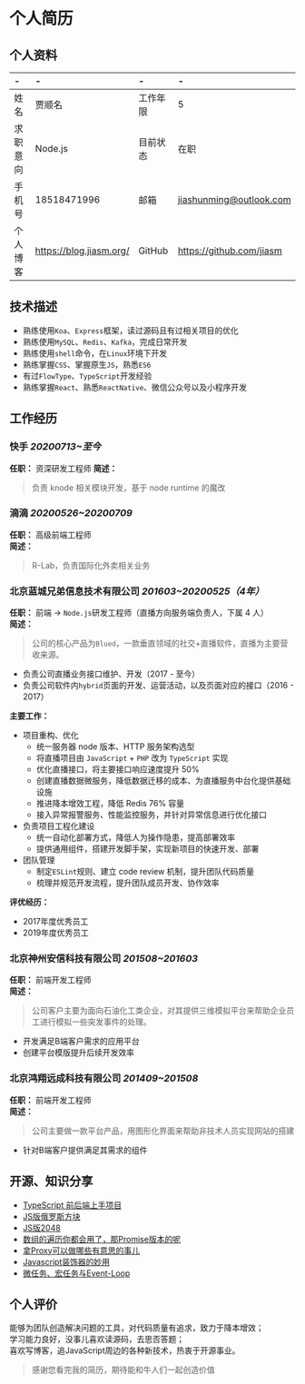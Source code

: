 # 个人简历

## 个人资料

-|-|-|-
:--|:--|:--|:--
姓名|贾顺名|工作年限|5
求职意向|Node.js|目前状态|在职
手机号|18518471996|邮箱|jiashunming@outlook.com
个人博客|https://blog.jiasm.org/|GitHub|https://github.com/jiasm 

## 技术描述

- 熟练使用`Koa`、`Express`框架，读过源码且有过相关项目的优化
- 熟练使用`MySQL`、`Redis`、`Kafka`，完成日常开发
- 熟练使用`shell`命令，在`Linux`环境下开发
- 熟练掌握`CSS`、掌握原生`JS`，熟悉`ES6`
- 有过`FlowType`、`TypeScript`开发经验
- 熟练掌握`React`、熟悉`ReactNative`、微信公众号以及小程序开发

## 工作经历

### 快手 *20200713~至今*

__任职：__ 资深研发工程师
__简述：__
> 负责 knode 相关模块开发，基于 node runtime 的魔改

### 滴滴 *20200526~20200709*

__任职：__ 高级前端工程师   
__简述：__
> R-Lab，负责国际化外卖相关业务

### 北京蓝城兄弟信息技术有限公司 *201603~20200525（4年）*  

__任职：__ 前端 -> `Node.js`研发工程师（直播方向服务端负责人，下属 4 人）   
__简述：__
> 公司的核心产品为`Blued`，一款垂直领域的社交+直播软件，直播为主要营收来源。    
- 负责公司直播业务接口维护、开发（2017 - 至今）  
- 负责公司软件内`hybrid`页面的开发、运营活动，以及页面对应的接口（2016 - 2017）

__主要工作：__
- 项目重构、优化
  - 统一服务器 node 版本、HTTP 服务架构选型
  - 将直播项目由 `JavaScript` + `PHP` 改为 `TypeScript` 实现
  - 优化直播接口，将主要接口响应速度提升 50%
  - 创建直播数据微服务，降低数据迁移的成本、为直播服务中台化提供基础设施
  - 推进降本增效工程，降低 Redis 76% 容量
  - 接入异常报警服务、性能监控服务，并针对异常信息进行优化接口
- 负责项目工程化建设
  - 统一自动化部署方式，降低人为操作隐患，提高部署效率
  - 提供通用组件，搭建开发脚手架，实现新项目的快速开发、部署
- 团队管理
  - 制定`ESLint`规则、建立 code review 机制，提升团队代码质量
  - 梳理并规范开发流程，提升团队成员开发、协作效率

__评优经历：__
- 2017年度优秀员工
- 2019年度优秀员工

### 北京神州安信科技有限公司 *201508~201603*

__任职：__ 前端开发工程师  
__简述：__  
> 公司客户主要为面向石油化工类企业，对其提供三维模拟平台来帮助企业员工进行模拟一些突发事件的处理。  
- 开发满足B端客户需求的应用平台
- 创建平台模版提升后续开发效率

### 北京鸿翔远成科技有限公司 *201409~201508*

__任职：__ 前端开发工程师  
__简述：__  
> 公司主要做一款平台产品，用图形化界面来帮助非技术人员实现网站的搭建  
- 针对B端客户提供满足其需求的组件

## 开源、知识分享

- [TypeScript 前后端上手项目](https://github.com/Jiasm/typescript-example)
- [JS版俄罗斯方块](https://github.com/Jiasm/tetris)
- [JS版2048](https://github.com/Jiasm/2048)
- [数组的遍历你都会用了，那Promise版本的呢](https://juejin.im/post/5ae0aee451882567244daaee)
- [拿Proxy可以做哪些有意思的事儿](https://juejin.im/post/5b0642d36fb9a07ab5094acc)
- [Javascript装饰器的妙用](https://juejin.im/post/5b41f76be51d4518f140f9e4)
- [微任务、宏任务与Event-Loop](https://juejin.im/post/5b73d7a6518825610072b42b)

## 个人评价

能够为团队创造解决问题的工具，对代码质量有追求，致力于降本增效；  
学习能力良好，没事儿喜欢读源码，去思否答题；  
喜欢写博客，追JavaScript周边的各种新技术，热衷于开源事业。  

> 感谢您看完我的简历，期待能和牛人们一起创造价值
